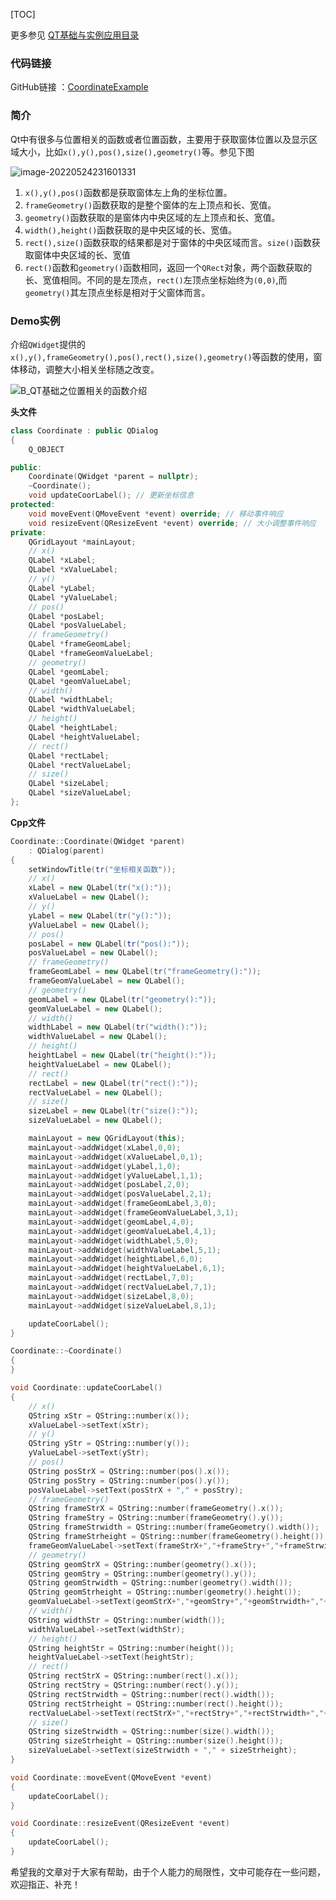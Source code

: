 [TOC]

更多参见
[QT基础与实例应用目录](https://blog.csdn.net/leacock1991/article/details/118662440)

### 代码链接

GitHub链接 ：[CoordinateExample](https://github.com/lichangke/QT/tree/main/CodeDemo/CH6/CH601/CoordinateExample)

### 简介

Qt中有很多与位置相关的函数或者位置函数，主要用于获取窗体位置以及显示区域大小，比如`x(),y(),pos(),size(),geometry()`等。参见下图

![image-20220524231601331](Pictures/QT基础之位置相关的函数介绍/A_QT基础之位置相关的函数介绍.png)

1. `x(),y(),pos()`函数都是获取窗体左上角的坐标位置。
2. `frameGeometry()`函数获取的是整个窗体的左上顶点和长、宽值。
3. `geometry()`函数获取的是窗体内中央区域的左上顶点和长、宽值。
4. `width(),height()`函数获取的是中央区域的长、宽值。
5. `rect(),size()`函数获取的结果都是对于窗体的中央区域而言。`size()`函数获取窗体中央区域的长、宽值
6. `rect()`函数和`geometry()`函数相同，返回一个`QRect`对象，两个函数获取的长、宽值相同。不同的是左顶点，`rect()`左顶点坐标始终为`(0,0)`,而`geometry()`其左顶点坐标是相对于父窗体而言。



### Demo实例

介绍`QWidget`提供的`x(),y(),frameGeometry(),pos(),rect(),size(),geometry()`等函数的使用，窗体移动，调整大小相关坐标随之改变。



![B_QT基础之位置相关的函数介绍](Pictures/QT基础之位置相关的函数介绍/B_QT基础之位置相关的函数介绍.gif)



**头文件**

```cpp
class Coordinate : public QDialog
{
    Q_OBJECT

public:
    Coordinate(QWidget *parent = nullptr);
    ~Coordinate();
    void updateCoorLabel(); // 更新坐标信息
protected:
    void moveEvent(QMoveEvent *event) override; // 移动事件响应
    void resizeEvent(QResizeEvent *event) override; // 大小调整事件响应
private:
    QGridLayout *mainLayout;
    // x()
    QLabel *xLabel;
    QLabel *xValueLabel;
    // y()
    QLabel *yLabel;
    QLabel *yValueLabel;
    // pos()
    QLabel *posLabel;
    QLabel *posValueLabel;
    // frameGeometry()
    QLabel *frameGeomLabel;
    QLabel *frameGeomValueLabel;
    // geometry()
    QLabel *geomLabel;
    QLabel *geomValueLabel;
    // width()
    QLabel *widthLabel;
    QLabel *widthValueLabel;
    // height()
    QLabel *heightLabel;
    QLabel *heightValueLabel;
    // rect()
    QLabel *rectLabel;
    QLabel *rectValueLabel;
    // size()
    QLabel *sizeLabel;
    QLabel *sizeValueLabel;
};
```

**Cpp文件**

```cpp
Coordinate::Coordinate(QWidget *parent)
    : QDialog(parent)
{
    setWindowTitle(tr("坐标相关函数"));
    // x()
    xLabel = new QLabel(tr("x():"));
    xValueLabel = new QLabel();
    // y()
    yLabel = new QLabel(tr("y():"));
    yValueLabel = new QLabel();
    // pos()
    posLabel = new QLabel(tr("pos():"));
    posValueLabel = new QLabel();
    // frameGeometry()
    frameGeomLabel = new QLabel(tr("frameGeometry():"));
    frameGeomValueLabel = new QLabel();
    // geometry()
    geomLabel = new QLabel(tr("geometry():"));
    geomValueLabel = new QLabel();
    // width()
    widthLabel = new QLabel(tr("width():"));
    widthValueLabel = new QLabel();
    // height()
    heightLabel = new QLabel(tr("height():"));
    heightValueLabel = new QLabel();
    // rect()
    rectLabel = new QLabel(tr("rect():"));
    rectValueLabel = new QLabel();
    // size()
    sizeLabel = new QLabel(tr("size():"));
    sizeValueLabel = new QLabel();

    mainLayout = new QGridLayout(this);
    mainLayout->addWidget(xLabel,0,0);
    mainLayout->addWidget(xValueLabel,0,1);
    mainLayout->addWidget(yLabel,1,0);
    mainLayout->addWidget(yValueLabel,1,1);
    mainLayout->addWidget(posLabel,2,0);
    mainLayout->addWidget(posValueLabel,2,1);
    mainLayout->addWidget(frameGeomLabel,3,0);
    mainLayout->addWidget(frameGeomValueLabel,3,1);
    mainLayout->addWidget(geomLabel,4,0);
    mainLayout->addWidget(geomValueLabel,4,1);
    mainLayout->addWidget(widthLabel,5,0);
    mainLayout->addWidget(widthValueLabel,5,1);
    mainLayout->addWidget(heightLabel,6,0);
    mainLayout->addWidget(heightValueLabel,6,1);
    mainLayout->addWidget(rectLabel,7,0);
    mainLayout->addWidget(rectValueLabel,7,1);
    mainLayout->addWidget(sizeLabel,8,0);
    mainLayout->addWidget(sizeValueLabel,8,1);

    updateCoorLabel();
}

Coordinate::~Coordinate()
{
}

void Coordinate::updateCoorLabel()
{
    // x()
    QString xStr = QString::number(x());
    xValueLabel->setText(xStr);
    // y()
    QString yStr = QString::number(y());
    yValueLabel->setText(yStr);
    // pos()
    QString posStrX = QString::number(pos().x());
    QString posStry = QString::number(pos().y());
    posValueLabel->setText(posStrX + "," + posStry);
    // frameGeometry()
    QString frameStrX = QString::number(frameGeometry().x());
    QString frameStry = QString::number(frameGeometry().y());
    QString frameStrwidth = QString::number(frameGeometry().width());
    QString frameStrheight = QString::number(frameGeometry().height());
    frameGeomValueLabel->setText(frameStrX+","+frameStry+","+frameStrwidth+","+frameStrheight);
    // geometry()
    QString geomStrX = QString::number(geometry().x());
    QString geomStry = QString::number(geometry().y());
    QString geomStrwidth = QString::number(geometry().width());
    QString geomStrheight = QString::number(geometry().height());
    geomValueLabel->setText(geomStrX+","+geomStry+","+geomStrwidth+","+geomStrheight);
    // width()
    QString widthStr = QString::number(width());
    widthValueLabel->setText(widthStr);
    // height()
    QString heightStr = QString::number(height());
    heightValueLabel->setText(heightStr);
    // rect()
    QString rectStrX = QString::number(rect().x());
    QString rectStry = QString::number(rect().y());
    QString rectStrwidth = QString::number(rect().width());
    QString rectStrheight = QString::number(rect().height());
    rectValueLabel->setText(rectStrX+","+rectStry+","+rectStrwidth+","+rectStrheight);
    // size()
    QString sizeStrwidth = QString::number(size().width());
    QString sizeStrheight = QString::number(size().height());
    sizeValueLabel->setText(sizeStrwidth + "," + sizeStrheight);
}

void Coordinate::moveEvent(QMoveEvent *event)
{
    updateCoorLabel();
}

void Coordinate::resizeEvent(QResizeEvent *event)
{
    updateCoorLabel();
}
```





希望我的文章对于大家有帮助，由于个人能力的局限性，文中可能存在一些问题，欢迎指正、补充！

